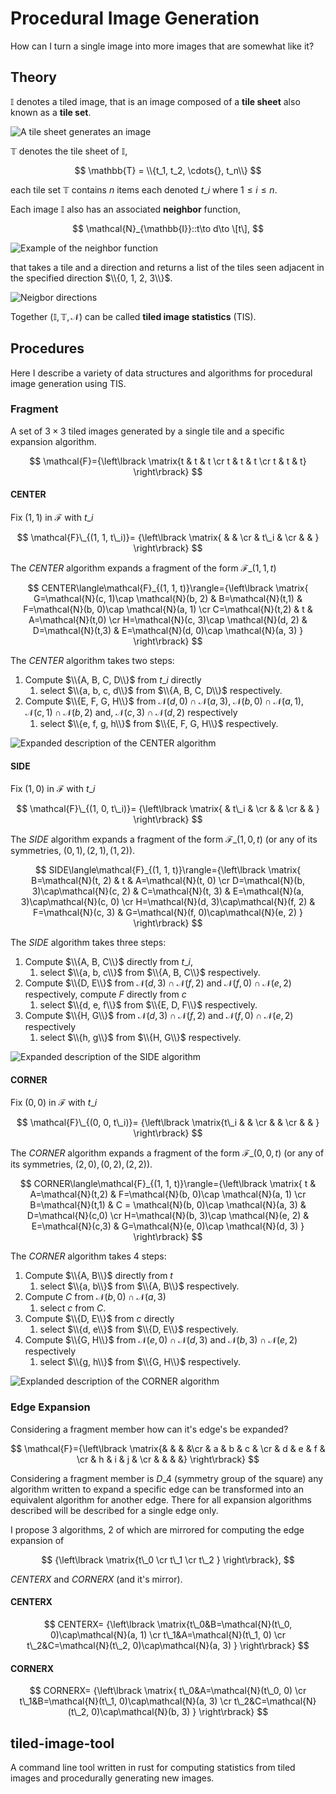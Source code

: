 # Procedural Image Generation

How can I turn a single image into more images that are somewhat like it?

## Theory

$\mathbb{I}$ denotes a tiled image, that is an image composed of a **tile sheet**
also known as a **tile set**.

![A tile sheet generates an image](https://imgur.com/suCdR2N.png)

$\mathbb{T}$ denotes the tile sheet of $\mathbb{I}$,

$$
    \mathbb{T} = \\{t_1, t_2, \cdots{}, t_n\\}
$$

each tile set $\mathbb{T}$ contains $n$ items each denoted $t\_i$ where
$1\leq i \leq n$.


Each image $\mathbb{I}$ also has an associated **neighbor** function,

$$
    \mathcal{N}_{\mathbb{I}}::t\to d\to \[t\],
$$

![Example of the neighbor function](https://imgur.com/8reI0hs.png)

that takes a tile and a direction and returns a list of the tiles seen adjacent
in the specified direction $\\{0, 1, 2, 3\\}$.

![Neigbor directions](https://imgur.com/9MSJKR7.png)

Together $(\mathbb{I}, \mathbb{T}, \mathcal{N})$ can be called
**tiled image statistics** (TIS).

## Procedures

Here I describe a variety of data structures and algorithms for procedural image
generation using TIS.

### Fragment

A set of $3\times 3$ tiled images generated by a single tile and a specific
expansion algorithm.

$$
   \mathcal{F}={\left\lbrack \matrix{t & t & t \cr t & t & t \cr t & t & t} \right\rbrack}
$$

#### CENTER

Fix $(1, 1)$ in $\mathcal{F}$ with $t\_i$

$$
    \mathcal{F}\_{(1, 1, t\_i)}=
    {\left\lbrack \matrix{  &   &   \cr   & t\_i &   \cr   &   &  } \right\rbrack}
$$

The $CENTER$ algorithm expands a fragment of the form $\mathcal{F}\_{(1, 1, t)}$

$$
    CENTER\langle\mathcal{F}_{(1, 1, t)}\rangle={\left\lbrack \matrix{
    G=\mathcal{N}(c, 1)\cap \mathcal{N}(b, 2)  & B=\mathcal{N}(t,1) & F=\mathcal{N}(b, 0)\cap \mathcal{N}(a, 1) \cr
    C=\mathcal{N}(t,2) & t & A=\mathcal{N}(t,0) \cr
    H=\mathcal{N}(c, 3)\cap \mathcal{N}(d, 2) & D=\mathcal{N}(t,3) & E=\mathcal{N}(d, 0)\cap \mathcal{N}(a, 3) 
    } \right\rbrack}
$$

The $CENTER$ algorithm takes two steps:

1. Compute $\\{A, B, C, D\\}$ from $t\_i$ directly
    1. select $\\{a, b, c, d\\}$ from $\\{A, B, C, D\\}$ respectively.
2. Compute $\\{E, F, G, H\\}$ from $\mathcal{N}(d, 0)\cap\mathcal{N}(a, 3)$,
   $\mathcal{N}(b, 0)\cap\mathcal{N}(a, 1)$,
   $\mathcal{N}(c, 1)\cap\mathcal{N}(b, 2)$ and,
   $\mathcal{N}(c, 3)\cap\mathcal{N}(d, 2)$ respectively
    1. select $\\{e, f, g, h\\}$ from $\\{E, F, G, H\\}$ respectively.

![Expanded description of the CENTER algorithm](https://imgur.com/3a8AQ2M.png)

#### SIDE

Fix $(1, 0)$ in $\mathcal{F}$ with $t\_i$

$$
\mathcal{F}\_{(1, 0, t\_i)}=
{\left\lbrack \matrix{  & t\_i  &   \cr  &  &   \cr   &   &  } \right\rbrack}
$$

The $SIDE$ algorithm expands a fragment of the form $\mathcal{F}\_{(1, 0, t)}$
(or any of its symmetries, $(0, 1), (2, 1), (1, 2)$).

$$
    SIDE\langle\mathcal{F}_{(1, 1, t)}\rangle={\left\lbrack \matrix{
    B=\mathcal{N}(t, 2) & t & A=\mathcal{N}(t, 0) \cr
    D=\mathcal{N}(b, 3)\cap\mathcal{N}(c, 2) & C=\mathcal{N}(t, 3) & E=\mathcal{N}(a, 3)\cap\mathcal{N}(c, 0) \cr
    H=\mathcal{N}(d, 3)\cap\mathcal{N}(f, 2) & F=\mathcal{N}(c, 3) & G=\mathcal{N}(f, 0)\cap\mathcal{N}(e, 2)
    } \right\rbrack}
$$

The $SIDE$ algorithm takes three steps:

1. Compute $\\{A, B, C\\}$ directly from $t\_i$,
    1. select $\\{a, b, c\\}$ from $\\{A, B, C\\}$ respectively.
2. Compute $\\{D, E\\}$ from $\mathcal{N}(d, 3)\cap\mathcal{N}(f, 2)$ and
   $\mathcal{N}(f, 0)\cap\mathcal{N}(e, 2)$ respectively, compute $F$ directly
   from $c$
    1. select $\\{d, e, f\\}$ from $\\{E, D, F\\}$ respectively.
3. Compute $\\{H, G\\}$ from $\mathcal{N}(d, 3)\cap\mathcal{N}(f, 2)$ and
   $\mathcal{N}(f, 0)\cap\mathcal{N}(e, 2)$ respectively
    1. select $\\{h, g\\}$ from $\\{H, G\\}$ respectively.

![Expanded description of the SIDE algorithm](https://imgur.com/9pCNOWH.png)

#### CORNER

Fix $(0, 0)$ in $\mathcal{F}$ with $t\_i$

$$
\mathcal{F}\_{(0, 0, t\_i)}=
{\left\lbrack \matrix{t\_i  &   &   \cr  &  &   \cr   &   &  } \right\rbrack}
$$

The $CORNER$ algorithm expands a fragment of the form $\mathcal{F}\_{(0, 0, t)}$
(or any of its symmetries, $(2, 0), (0, 2), (2, 2)$).

$$
    CORNER\langle\mathcal{F}_{(1, 1, t)}\rangle={\left\lbrack \matrix{
    t & A=\mathcal{N}(t,2) & F=\mathcal{N}(b, 0)\cap \mathcal{N}(a, 1) \cr
    B=\mathcal{N}(t,1) & C = \mathcal{N}(b, 0)\cap \mathcal{N}(a, 3) & D=\mathcal{N}(c,0) \cr
    H=\mathcal{N}(b, 3)\cap \mathcal{N}(e, 2) & E=\mathcal{N}(c,3) & G=\mathcal{N}(e, 0)\cap \mathcal{N}(d, 3)
    } \right\rbrack}
$$

The $CORNER$ algorithm takes 4 steps:

1. Compute $\\{A, B\\}$ directly from $t$
    1. select $\\{a, b\\}$ from $\\{A, B\\}$ respectively.
2. Compute $C$ from $\mathcal{N}(b,0)\cap\mathcal{N}(a, 3)$
    1. select $c$ from $C$.
3. Compute $\\{D, E\\}$ from $c$ directly
    1. select $\\{d, e\\}$ from $\\{D, E\\}$ respectively.
4. Compute $\\{G, H\\}$ from $\mathcal{N}(e, 0)\cap\mathcal{N}(d, 3)$ and
   $\mathcal{N}(b, 3)\cap\mathcal{N}(e, 2)$ respectively
    1. select $\\{g, h\\}$ from $\\{G, H\\}$ respectively.

![Explanded description of the CORNER algorithm](https://imgur.com/IRQ4Ppm.png)

### Edge Expansion

Considering a fragment member how can it's edge's be expanded?

$$
   \mathcal{F}={\left\lbrack \matrix{& & & &\cr & a & b & c & \cr & d & e & f & \cr & h & i & j & \cr & & & &} \right\rbrack}
$$

Considering a fragment member is $D\_4$ (symmetry group of the square) any
algorithm written to expand a specific edge can be transformed into an
equivalent algorithm for another edge. There for all expansion algorithms
described will be described for a single edge only.


I propose 3 algorithms, 2 of which are mirrored for computing the edge expansion
of

$$
{\left\lbrack \matrix{t\_0 \cr t\_1 \cr t\_2 } \right\rbrack},
$$

$CENTERX$ and $CORNERX$ (and it's mirror).

#### CENTERX

$$
CENTERX=
{\left\lbrack \matrix{t\_0&B=\mathcal{N}(t\_0, 0)\cap\mathcal{N}(a, 1) \cr t\_1&A=\mathcal{N}(t\_1, 0) \cr t\_2&C=\mathcal{N}(t\_2, 0)\cap\mathcal{N}(a, 3) } \right\rbrack}
$$

#### CORNERX

$$
CORNERX=
{\left\lbrack \matrix{
t\_0&A=\mathcal{N}(t\_0, 0) \cr
t\_1&B=\mathcal{N}(t\_1, 0)\cap\mathcal{N}(a, 3) \cr
t\_2&C=\mathcal{N}(t\_2, 0)\cap\mathcal{N}(b, 3)
} \right\rbrack}
$$

## tiled-image-tool

A command line tool written in rust for computing statistics from tiled images
and procedurally generating new images.
